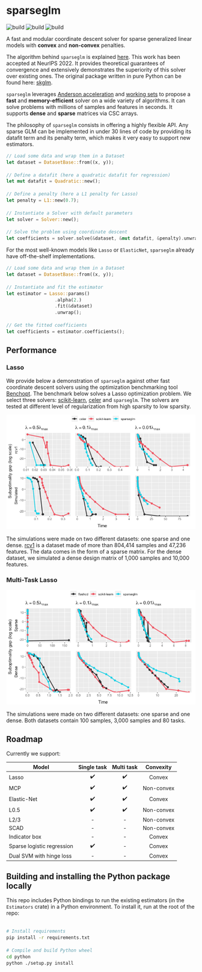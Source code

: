 # sparseglm

![build](https://github.com/PABannier/sparseglm/actions/workflows/cargo.yml/badge.svg)
![build](https://github.com/PABannier/sparseglm/actions/workflows/pytest.yml/badge.svg)
![build](https://github.com/PABannier/sparseglm/actions/workflows/build_doc.yml/badge.svg)

A fast and modular coordinate descent solver for sparse generalized linear models
with **convex** and **non-convex** penalties.

The algorithm behind `sparseglm` is explained [here](https://arxiv.org/abs/2204.07826).
This work has been accepted at NeurIPS 2022.
It provides theoretical guarantees of convergence and extensively demonstrates the superiority
of this solver over existing ones. The original package written in pure Python can be found
here: [skglm](https://github.com/scikit-learn-contrib/skglm).

`sparseglm` leverages [Anderson acceleration](https://github.com/mathurinm/andersoncd)
and [working sets](https://github.com/scikit-learn-contrib/skglm) to propose a **fast** and
**memory-efficient** solver on a wide variety of algorithms. It can solve problems
with millions of samples and features in seconds. It supports **dense** and
**sparse** matrices via CSC arrays.

The philosophy of `sparseglm` consists in offering a highly flexible API.
Any sparse GLM can be implemented in under 30 lines of code by providing its datafit
term and its penalty term, which makes it very easy to support new estimators.

```rust
// Load some data and wrap them in a Dataset
let dataset = DatasetBase::from((x, y));

// Define a datafit (here a quadratic datafit for regression)
let mut datafit = Quadratic::new();

// Define a penalty (here a L1 penalty for Lasso)
let penalty = L1::new(0.7);

// Instantiate a Solver with default parameters
let solver = Solver::new();

// Solve the problem using coordinate descent
let coefficients = solver.solve(&dataset, &mut datafit, &penalty).unwrap();
```

For the most well-known models like `Lasso` or `ElasticNet`, `sparseglm` already have off-the-shelf
implementations.

```rust
// Load some data and wrap them in a Dataset
let dataset = DatasetBase::from((x, y));

// Instantiate and fit the estimator
let estimator = Lasso::params()
                  .alpha(2.)
                  .fit(&dataset)
                  .unwrap();

// Get the fitted coefficients
let coefficients = estimator.coefficients();
```

## Performance

### Lasso

We provide below a demonstration of `sparseglm` against other fast coordinate
descent solvers using the optimization benchmarking tool [Benchopt](https://github.com/benchopt/benchopt).
The benchmark below solves a Lasso optimization problem. We select three solvers:
[scikit-learn](https://github.com/scikit-learn/scikit-learn), [celer](https://github.com/mathurinm/celer)
and `sparseglm`. The solvers are tested at different level of regularization from high sparsity to low
sparsity.

![](./docs/benchmark_lasso.png)

The simulations were made on two different datasets: one sparse and one dense.
[rcv1](https://scikit-learn.org/0.18/datasets/rcv1.html) is a dataset made of more than 804,414 samples
and 47,236 features. The data comes in the form of a sparse matrix.
For the dense dataset, we simulated a dense design matrix of 1,000 samples and 10,000 features.

### Multi-Task Lasso

![](./docs/benchmark_multi_task_lasso.png)

The simulations were made on two different datasets: one sparse and one dense.
Both datasets contain 100 samples, 3,000 samples and 80 tasks.

## Roadmap

Currently we support:

| Model                      |    Single task     |     Multi task     | Convexity  |
| -------------------------- | :----------------: | :----------------: | :--------: |
| Lasso                      | :heavy_check_mark: | :heavy_check_mark: |   Convex   |
| MCP                        | :heavy_check_mark: | :heavy_check_mark: | Non-convex |
| Elastic-Net                | :heavy_check_mark: | :heavy_check_mark: |   Convex   |
| L0.5                       | :heavy_check_mark: | :heavy_check_mark: | Non-convex |
| L2/3                       |         -          |         -          | Non-convex |
| SCAD                       |         -          |         -          | Non-convex |
| Indicator box              |         -          |         -          |   Convex   |
| Sparse logistic regression | :heavy_check_mark: |         -          |   Convex   |
| Dual SVM with hinge loss   |         -          |         -          |   Convex   |

## Building and installing the Python package locally

This repo includes Python bindings to run the existing estimators (in the `Estimators` crate)
in a Python environment. To install it, run at the root of the repo:

```bash

# Install requirements
pip install -r requirements.txt

# Compile and build Python wheel
cd python
python ./setup.py install
```
